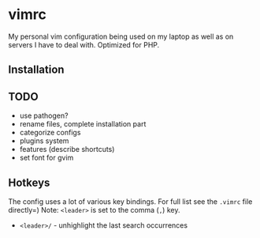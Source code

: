 # vimrc

My personal vim configuration being used on my laptop as well as on servers I
have to deal with. Optimized for PHP.

## Installation

## TODO
 - use pathogen?
 - rename files, complete installation part
 - categorize configs
 - plugins system
 - features (describe <Fx> shortcuts)
 - set font for gvim

## Hotkeys

The config uses a lot of various key bindings. For full list see the `.vimrc` file directly=)
Note: `<leader>` is set to the comma (`,`) key.

 - `<leader>/` - unhighlight the last search occurrences
